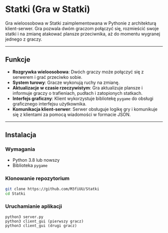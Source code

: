 # Statki (Gra w Statki)

Gra wieloosobowa w Statki zaimplementowana w Pythonie z architekturą klient-serwer. Gra pozwala dwóm graczom połączyć się, rozmieścić swoje statki i na zmianę atakować plansze przeciwnika, aż do momentu wygranej jednego z graczy.

---

## Funkcje

- **Rozgrywka wieloosobowa**: Dwóch graczy może połączyć się z serwerem i grać przeciwko sobie.
- **System turowy**: Gracze wykonują ruchy na zmianę.
- **Aktualizacje w czasie rzeczywistym**: Gra aktualizuje plansze i informuje graczy o trafieniach, pudłach i zatopionych statkach.
- **Interfejs graficzny**: Klient wykorzystuje bibliotekę `pygame` do obsługi graficznego interfejsu użytkownika.
- **Komunikacja klient-serwer**: Serwer obsługuje logikę gry i komunikuje się z klientami za pomocą wiadomości w formacie JSON.

---

## Instalacja

### Wymagania
- Python 3.8 lub nowszy
- Biblioteka `pygame`

### Klonowanie repozytorium
```bash
git clone https://github.com/M3fiUU/Statki
cd Statki
```

### Uruchamianie aplikacji
```
python3 server.py
python3 client_gui (pierwszy gracz)
python3 client_gui (drugi gracz)
```
